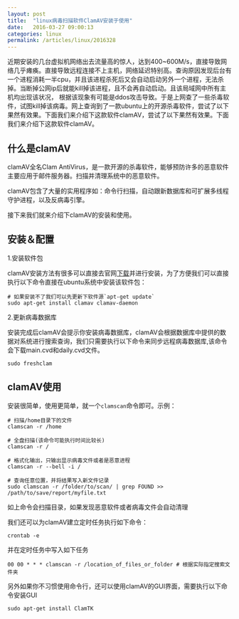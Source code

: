 ```yaml
---
layout: post
title:  "linux病毒扫描软件ClamAV安装于使用"
date:   2016-03-27 09:00:13
categories: linux
permalink: /articles/linux/2016328
---
```


近期安装的几台虚拟机网络出去流量高的惊人，达到400~600M/s，直接导致网络几乎瘫痪。直接导致远程连接不上主机，网络延迟特别高。查询原因发现后台有一个进程消耗一半cpu，并且该进程杀死后又会自动启动另外一个进程，无法杀掉。当断掉公网ip后就能kill掉该进程，且不会再自动启动。且该局域网中所有主机均出现该状况，
根据该现象有可能是ddos攻击导致。于是上网查了一些杀毒软件，试图kill掉该病毒。网上查询到了一款ubuntu上的开源杀毒软件，尝试了以下果然有效果。下面我们来介绍下这款软件clamAV，尝试了以下果然有效果。下面我们来介绍下这款软件clamAV。

## 什么是clamAV

clamAV全名Clam AntiVirus，是一款开源的杀毒软件，能够预防许多的恶意软件主要应用于邮件服务器。扫描并清理系统中的恶意软件。

clamAV包含了大量的实用程序如：命令行扫描，自动跟新数据库和可扩展多线程守护进程，以及反病毒引擎。

接下来我们就来介绍下clamAV的安装和使用。


## 安装＆配置

1.安装软件包

clamAV安装方法有很多可以直接去官网[下载](http://www.clamav.net/download.html)并进行安装，为了方便我们可以直接执行以下命令直接在ubuntu系统中安装该软件包：

```
# 如果安装不了我们可以先更新下软件源`apt-get update`
sudo apt-get install clamav clamav-daemon
```

2.更新病毒数据库

安装完成后clamAV会提示你安装病毒数据库，clamAV会根据数据库中提供的数据对系统进行搜索查询，我们只需要执行以下命令来同步远程病毒数据库,该命令会下载main.cvd和daily.cvd文件。

```
sudo freshclam
```

## clamAV使用

安装很简单，使用更简单，就一个`clamscan`命令即可。示例：

```
# 扫描/home目录下的文件
clamscan -r /home

# 全盘扫描(该命令可能执行时间比较长)
clamscan -r /

# 格式化输出，只输出显示病毒文件或者是恶意进程
clamscan -r --bell -i /

# 查询任意位置，并将结果写入新文件记录
sudo clamscan -r /folder/to/scan/ | grep FOUND >> /path/to/save/report/myfile.txt
```

如上命令会扫描目录，如果发现恶意软件或者病毒文件会自动清理

我们还可以为clamAV建立定时任务执行如下命令：

```
crontab -e
```

并在定时任务中写入如下任务

```
00 00 * * * clamscan -r /location_of_files_or_folder # 根据实际指定搜索文件夹
```

另外如果你不习惯使用命令行，还可以使用clamAV的GUI界面，需要执行以下命令安装GUI

```
sudo apt-get install ClamTK
```
